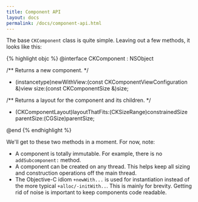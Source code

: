 ```yaml
---
title: Component API
layout: docs
permalink: /docs/component-api.html
---
```

The base `CKComponent` class is quite simple. Leaving out a few methods, it looks like this:

{% highlight objc %}
@interface CKComponent : NSObject

/** Returns a new component. */
+ (instancetype)newWithView:(const CKComponentViewConfiguration &)view
                       size:(const CKComponentSize &)size;

/** Returns a layout for the component and its children. */
- (CKComponentLayout)layoutThatFits:(CKSizeRange)constrainedSize
                         parentSize:(CGSize)parentSize;

@end
{% endhighlight %}

We'll get to these two methods in a moment. For now, note:

- A component is totally immutable. For example, there is no `addSubcomponent:` method.
- A component can be created on any thread. This helps keep all sizing and construction operations off the main thread.
- The Objective-C idiom `+newWith...` is used for instantiation instead of the more typical `+alloc/-initWith..`. This is mainly for brevity. Getting rid of noise is important to keep components code readable.
